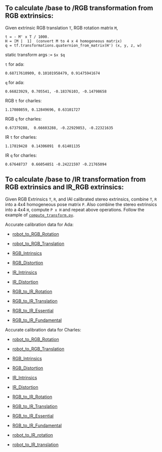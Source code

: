 ## To calculate /base to /RGB transformation from RGB extrinsics:

Given extrinsic RGB translation `T`, RGB rotation matrix `M`, 
```
t = - M' x T / 1000.
H = [M |  1]  (convert M to 4 x 4 homogeneous matrix) 
q = tf.transformations.quaternion_from_matrix(H') (x, y, z, w)
```

static transform args := `$x $q`

`t` for ada:
```
0.68717610909, 0.10101958479, 0.91475941674
```
`q` for ada:
```
0.66823929, 0.705541, -0.18376103, -0.14798658
```


RGB `t` for charles:
```
1.17080859, 0.12849696, 0.63101727
```
RGB `q` for charles:
```
0.67379288,  0.66603288, -0.22929853, -0.22321635
```
IR `t` for charles:
```
1.17819428  0.14306091  0.61401135
```
IR `q` for charles:
```
0.67648737  0.66054851 -0.24221597 -0.21765094
```

## To calculate /base to /IR transformation from RGB extrinsics and IR_RGB extrinsics:

Given RGB Extrinsics `T`, `R`, and IAI calibrated stereo extrinsics, combine `T`, `R` into a 4x4 homogeneous pose matrix `P`. Also combine the stereo extrinsics into a 4x4 `H`, compute `P x H` and repeat above operations. Follow the example of [`compute_transform.py`](../../../tools/calibration/compute_transform.py).


Accurate calibration data for Ada:

* [robot_to_RGB_Rotation](https://www.dropbox.com/s/0d2xurmqbgyqytz/KinectTracker_rotation.p?dl=0)

* [robot_to_RGB_Translation](https://www.dropbox.com/s/7md2esnan44h2cg/KinectTracker_translation.p?dl=0)

* [RGB_Intrinsics](https://www.dropbox.com/s/iga6aa42tuioohc/intrinsics.p?dl=0)

* [RGB_Distortion](https://www.dropbox.com/s/au0n6stpv6gubyl/distortion.p?dl=0)

* [IR_Intrinsics](https://www.dropbox.com/s/xpoodfv35xdk245/IR_intrinsics.p?dl=0)

* [IR_Distortion](https://www.dropbox.com/s/mj0dtvvb06j1c94/IR_distortion.p?dl=0)

* [RGB_to_IR_Rotation](https://www.dropbox.com/s/6qzsyhy8ribgsmq/IR_RGB_rotation.p?dl=0)

* [RGB_to_IR_Translation](https://www.dropbox.com/s/7324szb7w5d5mn6/IR_RGB_translation.p?dl=0)

* [RGB_to_IR_Essential](https://www.dropbox.com/s/jzl8rz1rprqu9gg/IR_RGB_essential.p?dl=0)

* [RGB_to_IR_Fundamental](https://www.dropbox.com/s/zzgir30fooeu232/IR_RGB_fundamental.p?dl=0)



Accurate calibration data for Charles:

* [robot_to_RGB_Rotation](https://www.dropbox.com/s/zjp3gk1pgy2hwdg/KinectCalibrator_rotation.p?dl=0)

* [robot_to_RGB_Translation](https://www.dropbox.com/s/3ooayrmrad47uov/KinectCalibrator_translation.p?dl=0)

* [RGB_Intrinsics](https://www.dropbox.com/s/synzq0t4s41z5v3/RGB_intrinsics.p?dl=0)

* [RGB_Distortion](https://www.dropbox.com/s/8amzijvzg1slvpw/RGB_distortion.p?dl=0)

* [IR_Intrinsics](https://www.dropbox.com/s/ddkpf39xl4450u2/IR_intrinsics.p?dl=0)

* [IR_Distortion](https://www.dropbox.com/s/98wbwukynmyc4mf/IR_distortion.p?dl=0)

* [RGB_to_IR_Rotation](https://www.dropbox.com/s/nw408egw0ukdij8/IR_RGB_rotation.p?dl=0)

* [RGB_to_IR_Translation](https://www.dropbox.com/s/880ugumwckj1pff/IR_RGB_translation.p?dl=0)

* [RGB_to_IR_Essential](https://www.dropbox.com/s/a3dio9mflh66ozl/IR_RGB_essential.p?dl=0)

* [RGB_to_IR_Fundamental](https://www.dropbox.com/s/t5qp7h664rd6c19/IR_RGB_fundamental.p?dl=0)

* [robot_to_IR_rotation](https://www.dropbox.com/s/zocridk90c0ak5r/robot_IR_rotation.p?dl=0)

* [robot_to_IR_translation](https://www.dropbox.com/s/coc2khn481l6jcu/robot_IR_translation.p?dl=0)
